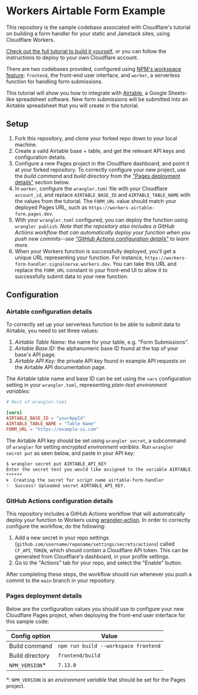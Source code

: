 # Workers Airtable Form Example

This repository is the sample codebase associated with Cloudflare's tutorial on building a form handler for your static and Jamstack sites, using Cloudflare Workers.

[Check out the full tutorial to build it yourself](), or you can follow the instructions to deploy to your own Cloudflare account.

There are two codebases provided, configured using [NPM's workspace feature](https://docs.npmjs.com/cli/v7/using-npm/workspaces): `frontend`, the front-end user interface, and `worker`, a serverless function for handling form submissions.

This tutorial will show you how to integrate with [Airtable](https://airtable.com/), a Google Sheets-like spreadsheet software. New form submissions will be submitted into an Airtable spreadsheet that you will create in the tutorial.

## Setup

1. Fork this repository, and clone your forked repo down to your local machine.
2. Create a valid Airtable base + table, and get the relevant API keys and configuration details.
3. Configure a new Pages project in the Cloudflare dashboard, and point it at your forked repository. To correctly configure your new project, use the _build command_ and _build directory_ from the ["Pages deployment details"](#pages-deployment-details) section below.
4. In `worker`, configure the `wrangler.toml` file with your Cloudflare `account_id`, and replace `AIRTABLE_BASE_ID` and `AIRTABLE_TABLE_NAME` with the values from the tutorial. The `FORM_URL` value should match your deployed Pages URL, such as `https://workers-airtable-form.pages.dev`.
5. With your `wrangler.toml` configured, you can deploy the function using `wrangler publish`. _Note that the repository also includes a GitHub Actions workflow that can automatically deploy your function when you push new commits--see ["GitHub Actions configuration details"](#github-actions-configuration-details) to learn more._
6. When your Workers function is successfully deployed, you'll get a unique URL representing your function. For instance, `https://workers-form-handler.signalnerve.workers.dev`. You can take this URL and replace the `FORM_URL` constant in your front-end UI to allow it to successfully submit data to your new function.

## Configuration

### Airtable configuration details

To correctly set up your serverless function to be able to submit data to Airtable, you need to set three values:

1. _Airtable Table Name:_ the name for your table, e.g. "Form Submissions".
2. _Airtable Base ID:_ the alphanumeric base ID found at the top of your base's API page.
3. _Airtable API Key:_ the private API key found in example API requests on the Airtable API documentation page.

The Airtable table name and base ID can be set using the `vars` configuration setting in your `wrangler.toml`, representing _plain-text environment variables_:

```toml
# Rest of wrangler.toml

[vars]
AIRTABLE_BASE_ID = "yourAppId"
AIRTABLE_TABLE_NAME = "Table Name"
FORM_URL = "https://example-ui.com"
```

The Airtable API key should be set using `wrangler secret`, a subcommand of `wrangler` for setting _encrypted environment varibles_. Run `wrangler secret put` as seen below, and paste in your API key:

```sh
$ wrangler secret put AIRTABLE_API_KEY
Enter the secret text you would like assigned to the variable AIRTABLE_API_KEY on the script named airtable-form-handler:
******
🌀  Creating the secret for script name airtable-form-handler
✨  Success! Uploaded secret AIRTABLE_API_KEY.
```

### GitHub Actions configuration details

This repository includes a GitHub Actions workflow that will automatically deploy your function to Workers using [wrangler-action](https://github.com/cloudflare/wrangler-action). In order to correctly configure the workflow, do the following:

1. Add a new secret in your repo settings (`github.com/username/reponame/settings/secrets/actions`) called `CF_API_TOKEN`, which should contain a Cloudflare API token. This can be generated from Cloudflare's dashboard, in your profile settings.
2. Go to the "Actions" tab for your repo, and select the "Enable" button.

After completing these steps, the workflow should run whenever you push a commit to the `main` branch in your repository.

### Pages deployment details

Below are the configuration values you should use to configure your new Cloudflare Pages project, when deploying the front-end user interface for this sample code:

| Config option   | Value                                |
| --------------- | ------------------------------------ |
| Build command   | `npm run build --workspace frontend` |
| Build directory | `frontend/build`                     |
| `NPM_VERSION`*  | `7.13.0`                             |

_*_: `NPM_VERSION` is an _environment variable_ that should be set for the Pages project.
